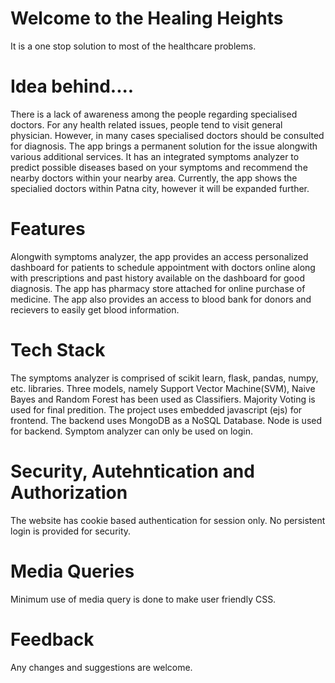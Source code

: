 
# Welcome to the Healing Heights
  It is a one stop solution to most of the healthcare problems.

# Idea behind....
  There is a lack of awareness among the people regarding specialised doctors. For any health related issues, people tend to visit general physician. However, in many cases specialised doctors should be consulted for diagnosis. The app brings a permanent solution for the issue alongwith various additional services. 
  It has an integrated symptoms analyzer to predict possible diseases based on your symptoms and recommend the nearby doctors within your nearby area. Currently, the app shows the specialied doctors within Patna city, however it will be expanded further.

# Features
 Alongwith symptoms analyzer, the app provides an access personalized dashboard for patients to schedule appointment with doctors online along with prescriptions and past history available on the dashboard for good diagnosis. The app has pharmacy store attached for online purchase of medicine. The app also provides an access to blood bank for donors and recievers to easily get blood information.

# Tech Stack
  The symptoms analyzer is comprised of scikit learn, flask, pandas, numpy, etc. libraries.
  Three models, namely Support Vector Machine(SVM), Naive Bayes and Random Forest has been used as Classifiers.
  Majority Voting is used for final predition.
  The project uses embedded javascript (ejs) for frontend.
  The backend uses MongoDB as a NoSQL Database.
  Node is used for backend.
  Symptom analyzer can only be used on login.

# Security, Autehntication and Authorization
  The website has cookie based authentication for session only. No persistent login is provided for security.

# Media Queries
 Minimum use of media query is done to make user friendly CSS.

# Feedback
Any changes and suggestions are welcome.

